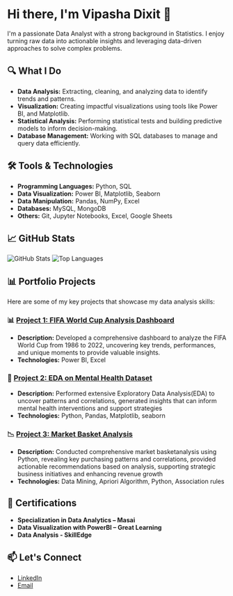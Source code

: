 # Hi there, I'm Vipasha Dixit 👋

I'm a passionate Data Analyst with a strong background in Statistics. I enjoy turning raw data into actionable insights and leveraging data-driven approaches to solve complex problems.

## 🔍 What I Do
- **Data Analysis:** Extracting, cleaning, and analyzing data to identify trends and patterns.
- **Visualization:** Creating impactful visualizations using tools like Power BI, and Matplotlib.
- **Statistical Analysis:** Performing statistical tests and building predictive models to inform decision-making.
- **Database Management:** Working with SQL databases to manage and query data efficiently.

## 🛠️ Tools & Technologies
- **Programming Languages:** Python, SQL
- **Data Visualization:** Power BI, Matplotlib, Seaborn
- **Data Manipulation:** Pandas, NumPy, Excel
- **Databases:** MySQL, MongoDB
- **Others:** Git, Jupyter Notebooks, Excel, Google Sheets

## 📈 GitHub Stats
![GitHub Stats](https://github-readme-stats.vercel.app/api?username=Vipasha23&show_icons=true&theme=radical)
![Top Languages](https://github-readme-stats.vercel.app/api/top-langs/?username=Vipasha23&layout=compact&theme=radical)

## 📊 Portfolio Projects
Here are some of my key projects that showcase my data analysis skills:

### 📊 [Project 1: FIFA World Cup Analysis Dashboard](https://github.com/Vipasha23/FIFA-World-Cup-Analysis)
- **Description:** Developed a comprehensive dashboard to analyze the FIFA World Cup from 1986 to 2022, uncovering key trends, performances, and unique moments to provide valuable insights.
- **Technologies:** Power BI, Excel

### 🧠 [Project 2: EDA on Mental Health Dataset](https://github.com/Vipasha23/EDA-on-mental-health-dataset)
- **Description:** Performed extensive Exploratory Data Analysis(EDA) to uncover patterns and correlations, generated insights that can inform mental health interventions and support strategies
- **Technologies:** Python, Pandas, Matplotlib, seaborn

### 📉 [Project 3: Market Basket Analysis](https://github.com/Vipasha23/Market-Basket-Analysis)
- **Description:** Conducted comprehensive market basketanalysis using Python, revealing key purchasing patterns and correlations, provided actionable recommendations based on analysis, supporting strategic business initiatives and enhancing revenue growth
- **Technologies:** Data Mining, Apriori Algorithm, Python, Association rules

## 🏅 Certifications
- **Specialization in Data Analytics – Masai**
- **Data Visualization with PowerBI – Great Learning**
- **Data Analysis - SkillEdge**

## 📫 Let's Connect
- [LinkedIn](https://www.linkedin.com/in/vipasha-dixit-9370431b9)
- [Email](mailto:vipashadixit@gmail.com)


